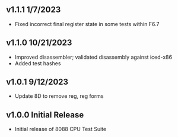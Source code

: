 ## v1.1.1 1/7/2023
 - Fixed incorrect final register state in some tests within F6.7

## v1.1.0 10/21/2023
 - Improved disassembler; validated disassembly against iced-x86
 - Added test hashes

## v1.0.1 9/12/2023
 - Update 8D to remove reg, reg forms

## v1.0.0 Initial Release
 - Initial release of 8088 CPU Test Suite

